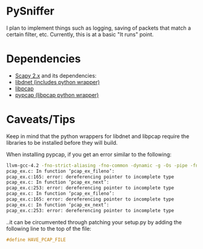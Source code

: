 PySniffer
=========
I plan to implement things such as logging, saving of packets that match a certain filter, etc. Currently, this is at a basic "It runs" point.

Dependencies
============
* [Scapy 2.x](http://www.secdev.org/projects/scapy/doc/installation.html) and its dependencies:
 * [libdnet (includes python wrapper)](http://code.google.com/p/libdnet/)
 * [libpcap](http://www.tcpdump.org/)
 * [pypcap (libpcap python wrapper)](http://code.google.com/p/pypcap/)

Caveats/Tips
============

Keep in mind that the python wrappers for libdnet and libpcap require the libraries to be installed before they will build.

When installing pypcap, if you get an error similar to the following:

```bash
llvm-gcc-4.2 -fno-strict-aliasing -fno-common -dynamic -g -Os -pipe -fno-common -fno-strict-aliasing -fwrapv -mno-fused-madd -DENABLE_DTRACE -DMACOSX -DNDEBUG -Wall -Wstrict-prototypes -Wshorten-64-to-32 -DNDEBUG -g -fwrapv -Os -Wall -Wstrict-prototypes -DENABLE_DTRACE -arch i386 -arch x86_64 -pipe -I/usr/include -I/System/Library/Frameworks/Python.framework/Versions/2.7/include/python2.7 -c pcap_ex.c -o build/temp.macosx-10.7-intel-2.7/pcap_ex.o
pcap_ex.c: In function ‘pcap_ex_fileno’:
pcap_ex.c:165: error: dereferencing pointer to incomplete type
pcap_ex.c: In function ‘pcap_ex_next’:
pcap_ex.c:253: error: dereferencing pointer to incomplete type
pcap_ex.c: In function ‘pcap_ex_fileno’:
pcap_ex.c:165: error: dereferencing pointer to incomplete type
pcap_ex.c: In function ‘pcap_ex_next’:
pcap_ex.c:253: error: dereferencing pointer to incomplete type
```

..it can be circumvented through patching your setup.py by adding the following line to the top of the file:

```c
#define HAVE_PCAP_FILE
```
